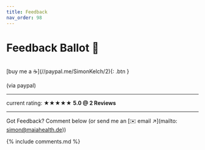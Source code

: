 ```yaml
---
title: Feedback
nav_order: 98
---
```

# Feedback Ballot 📮



<br>
<span class="fs-3">
[buy me a ☕️](//paypal.me/SimonKelch/2){: .btn }
</span>

(via paypal)

---

current rating:
★★★★★ **5.0 @ 2 Reviews**

---
Got Feedback? Comment below (or send me an [✉️ email ↗](mailto: simon@maiahealth.de))

{% include comments.md %}